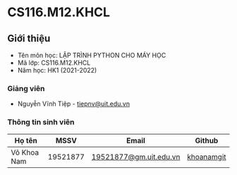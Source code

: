 # CS116.M12.KHCL

## Giới thiệu
* Tên môn học: LẬP TRÌNH PYTHON CHO MÁY HỌC
* Mã lớp: CS116.M12.KHCL
* Năm học: HK1 (2021-2022)

### Giảng viên
* Nguyễn Vĩnh Tiệp - tiepnv@uit.edu.vn

### Thông tin sinh viên

| Họ tên | MSSV | Email | Github |
| --- | --- | --- | --- | 
| Võ Khoa Nam | 19521877 | 19521877@gm.uit.edu.vn | [khoanamgit](https://github.com/khoanamgit) |

